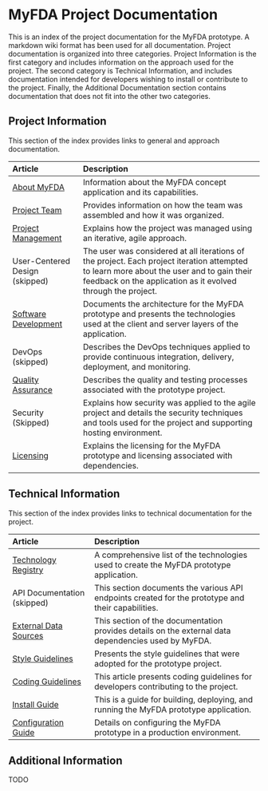 MyFDA Project Documentation
===========================

This is an index of the project documentation for the MyFDA prototype.  A markdown wiki format has been
used for all documentation.  Project documentation is organized into three categories.  Project
Information is the first category and includes information on the approach used for the project.
The second category is Technical Information, and includes documentation intended for developers
wishing to install or contribute to the project.  Finally, the Additional Documentation section
contains documentation that does not fit into the other two categories.

Project Information
-------------------

This section of the index provides links to general and approach documentation.

| Article			| Description     |
| :---------------- | :-------------- |
| [About MyFDA](About%20MyFDA.md)     | Information about the MyFDA concept application and its capabilities. |
| [Project Team](Project%20Team.md)   | Provides information on how the team was assembled and how it was organized. |
| [Project Management](Project%20Management.md) | Explains how the project was managed using an iterative, agile approach. |
| User-Centered Design (skipped) | The user was considered at all iterations of the project.  Each project iteration attempted to learn more about the user and to gain their feedback on the application as it evolved through the project. |
| [Software Development](Software%20Development.md) | Documents the architecture for the MyFDA prototype and presents the technologies used at the client and server layers of the application. |
| DevOps (skipped) | Describes the DevOps techniques applied to provide continuous integration, delivery, deployment, and monitoring. |
| [Quality Assurance](Quality%20Assurance.md) | Describes the quality and testing processes associated with the prototype project. |
| Security (Skipped) | Explains how security was applied to the agile project and details the security techniques and tools used for the project and supporting hosting environment. |
| [Licensing](Licensing.md) | Explains the licensing for the MyFDA prototype and licensing associated with dependencies. |

Technical Information
---------------------

This section of the index provides links to technical documentation for the project.

| Article			| Description     |
| :---------------- | :-------------- |
| [Technology Registry](Technology%20Registry.md) | A comprehensive list of the technologies used to create the MyFDA prototype application. |
| API Documentation (skipped) | This section documents the various API endpoints created for the prototype and their capabilities. |
| [External Data Sources](External%20Data%20Sources.md) | This section of the documentation provides details on the external data dependencies used by MyFDA. |
| [Style Guidelines](Style%20Guidelines.md) | Presents the style guidelines that were adopted for the prototype project. |
| [Coding Guidelines](Coding%20Guidelines.md) | This article presents coding guidelines for developers contributing to the project. |
| [Install Guide](Install%20Guide.md) | This is a guide for building, deploying, and running the MyFDA prototype application. |
| [Configuration Guide](Configuration%20Guide.md) | Details on configuring the MyFDA prototype in a production environment. |

Additional Information
----------------------

TODO